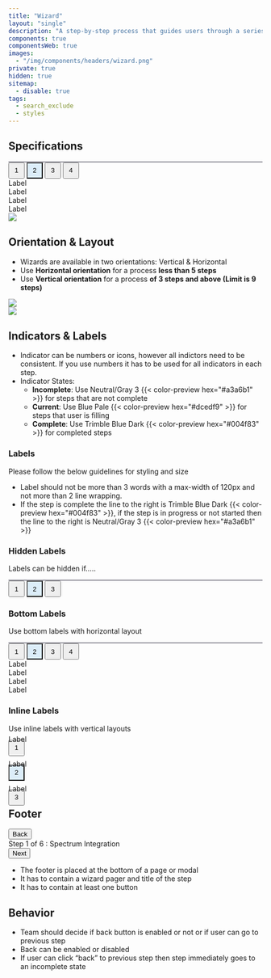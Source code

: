```yaml
---
title: "Wizard"
layout: "single"
description: "A step-by-step process that guides users through a series of tasks or decisions"
components: true
componentsWeb: true
images:
  - "/img/components/headers/wizard.png"
private: true
hidden: true
sitemap:
  - disable: true
tags:
  - search_exclude
  - styles
---
```


<style>
.progress {
  border: 0;
  background-color: #8c8b96;
  height: 2px !important;
}
</style>

## Specifications

<div class="w-75 mx-auto">
  <div class="position-relative m-4">
    <div class="progress" role="progressbar" aria-label="Progress" aria-valuenow="50" aria-valuemin="0" aria-valuemax="100" style="height: 1px">
      <div class="progress-bar w-50" style="width: 33%"></div>
    </div>
    <button type="button" class="position-absolute top-0 start-0 translate-middle btn btn-sm btn-primary rounded-pill fw-bold" style="width: 2rem; height: 2rem">1</button>
    <button
      type="button"
      class="position-absolute top-0 translate-middle btn btn-sm btn-outline-primary rounded-pill fw-bold"
      style="width: 2rem; height: 2rem; background-color: #dcedf9; left: 33.3%;">
      2
    </button>
    <button
      type="button"
      class="position-absolute top-0 translate-middle btn btn-sm btn-outline-secondary bg-body rounded-pill fw-bold"
      style="width: 2rem; height: 2rem; left: 66.6%;">
      3
    </button>
    <button
      type="button"
      class="position-absolute top-0 start-100 translate-middle btn btn-sm btn-outline-secondary bg-body rounded-pill fw-bold"
      style="width: 2rem; height: 2rem">
      4
    </button>
  </div>
<div class="d-flex justify-content-between">
<div class="ms-2">
Label
</div>
<div class="">
Label
</div>
<div class="">
Label
</div>
<div class="me-2">
Label
</div>
</div>
</div>

<!-- ## Anatomy & Structure -->

<img src="/img/components/wizard-anatomy.svg" class="img-fluid w-100">

## Orientation & Layout

- Wizards are available in two orientations: Vertical & Horizontal
- Use **Horizontal orientation** for a process **less than 5 steps**
- Use **Vertical orientation** for a process **of 3 steps and above (Limit is 9 steps)**

<div class="row">
<div class="col-12 col-lg-6">
<img src="/img/components/wizard-horizontal.svg" class="border rounded img-fluid">
</div>
<div class="col-12 col-lg-6">
<img src="/img/components/wizard-vertical.svg" class="border rounded img-fluid">
</div>
</div>

## Indicators & Labels

- Indicator can be numbers or icons, however all indictors need to be consistent. If you use numbers it has to be used for all indicators in each step.
- Indicator States:
  - **Incomplete**: Use Neutral/Gray 3 {{< color-preview hex="#a3a6b1" >}} for steps that are not complete
  - **Current**: Use Blue Pale {{< color-preview hex="#dcedf9" >}} for steps that user is filling
  - **Complete**: Use Trimble Blue Dark {{< color-preview hex="#004f83" >}} for completed steps

### Labels

Please follow the below guidelines for styling and size

- Label should not be more than 3 words with a max-width of 120px and not more than 2 line wrapping.
- If the step is complete the line to the right is Trimble Blue Dark {{< color-preview hex="#004f83" >}}, if the step is in progress or not started then the line to the right is Neutral/Gray 3 {{< color-preview hex="#a3a6b1" >}}

### Hidden Labels

Labels can be hidden if.....

<div class="w-75 mx-auto">
  <div class="position-relative m-4">
    <div class="progress" role="progressbar" aria-label="Progress" aria-valuenow="50" aria-valuemin="0" aria-valuemax="100" style="height: 1px">
      <div class="progress-bar w-50" style="width: 50%"></div>
    </div>
    <button type="button" class="position-absolute top-0 start-0 translate-middle btn btn-sm btn-primary rounded-pill fw-bold" style="width: 2rem; height: 2rem">1</button>
    <button
      type="button"
      class="position-absolute top-0 start-50 translate-middle btn btn-sm btn-outline-primary rounded-pill fw-bold"
      style="width: 2rem; height: 2rem; background-color: #dcedf9">
      2
    </button>
    <button
      type="button"
      class="position-absolute top-0 start-100 translate-middle btn btn-sm btn-outline-secondary bg-body rounded-pill fw-bold"
      style="width: 2rem; height: 2rem">
      3
    </button>
  </div>
</div>

### Bottom Labels

Use bottom labels with horizontal layout

<div class="w-75 mx-auto mb-3">
  <div class="position-relative m-4">
    <div class="progress" role="progressbar" aria-label="Progress" aria-valuenow="50" aria-valuemin="0" aria-valuemax="100" style="height: 1px">
      <div class="progress-bar w-50" style="width: 33%"></div>
    </div>
    <button type="button" class="position-absolute top-0 start-0 translate-middle btn btn-sm btn-primary rounded-pill fw-bold" style="width: 2rem; height: 2rem">1</button>
    <button
      type="button"
      class="position-absolute top-0 translate-middle btn btn-sm btn-outline-primary rounded-pill fw-bold"
      style="width: 2rem; height: 2rem; background-color: #dcedf9; left: 33.3%;">
      2
    </button>
    <button
      type="button"
      class="position-absolute top-0 translate-middle btn btn-sm btn-outline-secondary bg-body rounded-pill fw-bold"
      style="width: 2rem; height: 2rem; left: 66.6%;">
      3
    </button>
    <button
      type="button"
      class="position-absolute top-0 start-100 translate-middle btn btn-sm btn-outline-secondary bg-body rounded-pill fw-bold"
      style="width: 2rem; height: 2rem">
      4
    </button>
  </div>
  <div class="d-flex justify-content-between">
    <div class="ms-2">Label</div>
    <div class="">Label</div>
    <div class="">Label</div>
    <div class="me-2">Label</div>
  </div>
</div>

### Inline Labels

Use inline labels with vertical layouts

<div class="mb-3">
  <div class="d-flex flex-column m-4">
  <div>
    <button type="button" class="top-0 start-0 translate-middle btn btn-sm btn-primary rounded-pill fw-bold" style="width: 2rem; height: 2rem">1</button>
    <div class="ms-4 position-absolute" style="margin-top:-42px">Label</div>
  </div>
  <div class="vr" style="height:64px; margin-top:-22px"></div>
  <div>
    <button
      type="button"
      class="top-0 start-50 translate-middle btn btn-sm btn-outline-primary rounded-pill fw-bold"
      style="width: 2rem; height: 2rem; background-color: #dcedf9">
      2
    </button>
    <div class="ms-4 position-absolute" style="margin-top:-42px">Label</div>
    </div>
     <div class="vr" style="height:64px; margin-top:-22px"></div>
    <div>
    <button
      type="button"
      class="top-0 start-100 translate-middle btn btn-sm btn-outline-secondary bg-body rounded-pill fw-bold"
      style="width: 2rem; height: 2rem">
      3
    </button>
    <div class="ms-4 position-absolute" style="margin-top:-42px">Label</div>
  </div>
  </div>
</div>

## Footer

<div class="d-flex justify-content-between w-75 border p-2 mb-3">
  <div>
    <button type="button" class="btn btn-outline-secondary pe-none">Back</button>
  </div>
  <div class="fw-bold mt-1">Step 1 of 6 : Spectrum Integration</div>
  <div>
    <button type="button" class="btn btn-primary pe-none">Next</button>
  </div>
</div>


- The footer is placed at the bottom of a page or modal
- It has to contain a wizard pager and title of the step
- It has to contain at least one button

## Behavior

- Team should decide if back button is enabled or not or if user can go to previous step
- Back can be enabled or disabled
- If user can click “back” to previous step then step immediately goes to an incomplete state
